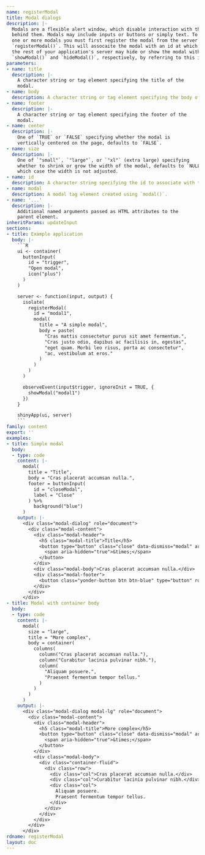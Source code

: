 ```yaml
---
name: registerModal
title: Modal dialogs
description: |-
  Modals are a flexible alert window, which disable interaction with the page
  behind them. Modals may include inputs or buttons or simply text. To use
  one or more modals you must first register the modal from the server with
  `registerModal()`. This will assocaite the modal with an id at which point
  the rest of your application's server may hide or show the modal with
  `showModal()` and `hideModal()`, respectively, by referring to this id.
parameters:
- name: title
  description: |-
    A character string or tag element specifying the title of the
    modal.
- name: body
  description: A character string or tag element specifying the body of the modal.
- name: footer
  description: |-
    A character string or tag element specifying the footer of the
    modal.
- name: center
  description: |-
    One of `TRUE` or `FALSE` specifying whether the modal is
    vertically centered on the page, defaults to `FALSE`.
- name: size
  description: |-
    One of `"small"`, `"large"`, or `"xl"` (extra large) specifying
    whether to shrink or grow the width of the modal, defaults to `NULL`, in
    which case the width is not adjusted.
- name: id
  description: A character string specifying the id to associate with the modal.
- name: modal
  description: A modal tag element created using `modal()`.
- name: '...'
  description: |-
    Additional named arguments passed as HTML attributes to the
    parent element.
inheritParams: updateInput
sections:
- title: Example application
  body: |-
    ```R
    ui <- container(
      buttonInput(
        id = "trigger",
        "Open modal",
        icon("plus")
      )
    )

    server <- function(input, output) {
      isolate(
        registerModal(
          id = "modal1",
          modal(
            title = "A simple modal",
            body = paste(
              "Cras mattis consectetur purus sit amet fermentum.",
              "Cras justo odio, dapibus ac facilisis in, egestas",
              "eget quam. Morbi leo risus, porta ac consectetur",
              "ac, vestibulum at eros."
            )
          )
        )
      )

      observeEvent(input$trigger, ignoreInit = TRUE, {
        showModal("modal1")
      })
    }

    shinyApp(ui, server)
    ```
family: content
export: ''
examples:
- title: Simple modal
  body:
  - type: code
    content: |-
      modal(
        title = "Title",
        body = "Cras placerat accumsan nulla.",
        footer = buttonInput(
          id = "closeModal",
          label = "Close"
        ) %>%
          background("blue")
      )
    output: |-
      <div class="modal-dialog" role="document">
        <div class="modal-content">
          <div class="modal-header">
            <h5 class="modal-title">Title</h5>
            <button type="button" class="close" data-dismiss="modal" aria-label="Close">
              <span aria-hidden="true">&times;</span>
            </button>
          </div>
          <div class="modal-body">Cras placerat accumsan nulla.</div>
          <div class="modal-footer">
            <button class="yonder-button btn btn-blue" type="button" role="button" id="closeModal">Close</button>
          </div>
        </div>
      </div>
- title: Modal with container body
  body:
  - type: code
    content: |-
      modal(
        size = "large",
        title = "More complex",
        body = container(
          columns(
            column("Cras placerat accumsan nulla."),
            column("Curabitur lacinia pulvinar nibh."),
            column(
              "Aliquam posuere.",
              "Praesent fermentum tempor tellus."
            )
          )
        )
      )
    output: |-
      <div class="modal-dialog modal-lg" role="document">
        <div class="modal-content">
          <div class="modal-header">
            <h5 class="modal-title">More complex</h5>
            <button type="button" class="close" data-dismiss="modal" aria-label="Close">
              <span aria-hidden="true">&times;</span>
            </button>
          </div>
          <div class="modal-body">
            <div class="container-fluid">
              <div class="row">
                <div class="col">Cras placerat accumsan nulla.</div>
                <div class="col">Curabitur lacinia pulvinar nibh.</div>
                <div class="col">
                  Aliquam posuere.
                  Praesent fermentum tempor tellus.
                </div>
              </div>
            </div>
          </div>
        </div>
      </div>
rdname: registerModal
layout: doc
---
```

